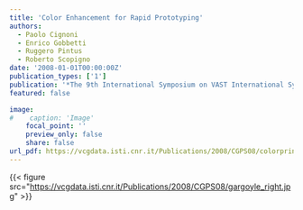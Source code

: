 ```yaml
---
title: 'Color Enhancement for Rapid Prototyping'
authors:
  - Paolo Cignoni
  - Enrico Gobbetti
  - Ruggero Pintus
  - Roberto Scopigno
date: '2008-01-01T00:00:00Z'
publication_types: ['1']
publication: '*The 9th International Symposium on VAST International Symposium on Virtual Reality, Archaeology and Cultural Heritage*'
featured: false

image:
#    caption: 'Image'
    focal_point: ''
    preview_only: false
    share: false
url_pdf: https://vcgdata.isti.cnr.it/Publications/2008/CGPS08/colorprint_final.pdf
---
```

{{< figure src="https://vcgdata.isti.cnr.it/Publications/2008/CGPS08/gargoyle_right.jpg" >}}
